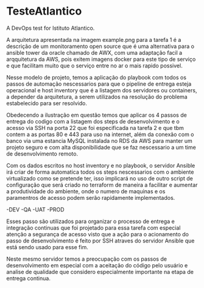 # TesteAtlantico
A DevOps test for Istituto Atlantico.

A arquitetura apresentada na imagem example.png para a tarefa 1 é a descrição de um monitoramento open source que é uma alternativa
para o ansible tower da oracle chamado de AWX, com uma adaptação facil a arqquitetura da AWS, pois exitem imagens docker para este
tipo de serviço e que facilitam muito que o serviço entre no ar o mais rapido possivel.

Nesse modelo de projeto, temos a aplicação do playbook com todos os passos de automação nescessarios para que o pipeline de entrega
esteja operacional e host inventory que é a listagem dos servidores ou containers, a depender da arquitetura, a serem utilizados na
resolução do problema estabelecido para ser resolvido.

Obedecendo a ilustração em questão temos que aplicar os 4 passos de entrega do codigo com a listagem dos steps de desenvolvimento e 
o acesso via SSH na porta 22 que foi especificada na tarefa 2 e que tbm contem a as portas 80 e 443 para uso na internet, além da 
conexão com o banco via uma estancia MySQL instalada no RDS da AWS para manter um projeto seguro e com alta disponibilidade que se 
faz nescessario a um time de desenvolvimento remoto.

Com os dados escritos no host inventory e no playbook, o servidor Ansible irá criar de forma automatica todos os steps nescessarios
com o ambiente virtualizado como se pretende ter, isso implicará no uso de outro script de configuração que será criado no terraform
de maneira a facilitar e aumentar a produtividade do ambiente, onde o numero de maquinas e os paramentros de acesso podem serão 
rapidamente implementados.




-DEV 
-QA
-UAT
-PROD

Esses passo são utilizados para organizar o processo de entrega e integração continuas que foi projetado para essa tarefa
com especial atenção a segurança de acesso visto que a ação para o acionamento do passo de desenvolvimento é feito por SSH
atraves do servidor Ansible que está sendo usado para esse fim.

Neste mesmo servidor temos a preocupação com os passos de desenvolvimento em especial com a aceitação do código pelo usuário
e analise de qualidade que considero especialmente importante na etapa de entrega continua.
